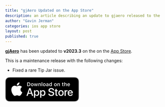 ```yaml
---
title: "gjAero Updated on the App Store"
description: an article describing an update to gjaero released to the app store
author: "Gavin Jerman"
categories: ios app store
layout: post
published: true
---
```


[**gjAero**](/gjAero) has been updated to **v2023.3** on the on the [App Store](https://apps.apple.com/gb/app/gjaero/id6444918004?platform=iphone).  


This is a maintenance release with the following changes:
- Fixed a rare Tip Jar issue.

[![download](/images/Download_on_the_App_Store_Badge_US-UK_RGB_blk_092917.svg)](https://apps.apple.com/gb/app/gjaero/id6444918004?platform=iphone)
